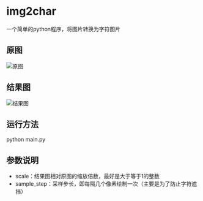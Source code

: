 # img2char
一个简单的python程序，将图片转换为字符图片

## 原图
![原图](https://github.com/clayandgithub/img2char/blob/master/input.jpg?raw=true)

## 结果图
![结果图](https://github.com/clayandgithub/img2char/blob/master/output.jpg?raw=true)

## 运行方法
python main.py

## 参数说明
- scale：结果图相对原图的缩放倍数，最好是大于等于1的整数
- sample_step：采样步长，即每隔几个像素绘制一次（主要是为了防止字符遮挡）
